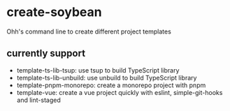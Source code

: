 # create-soybean

Ohh's command line to create different project templates

## currently support

- template-ts-lib-tsup: use tsup to build TypeScript library
- template-ts-lib-unbuild: use unbuild to build TypeScript library
- template-pnpm-monorepo: create a monorepo project with pnpm
- template-vue: create a vue project quickly with eslint, simple-git-hooks and lint-staged
